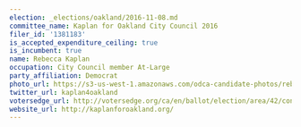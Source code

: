```yaml
---
election: _elections/oakland/2016-11-08.md
committee_name: Kaplan for Oakland City Council 2016
filer_id: '1381183'
is_accepted_expenditure_ceiling: true
is_incumbent: true
name: Rebecca Kaplan
occupation: City Council member At-Large
party_affiliation: Democrat
photo_url: https://s3-us-west-1.amazonaws.com/odca-candidate-photos/rebecca-kaplan.png
twitter_url: kaplan4oakland
votersedge_url: http://votersedge.org/ca/en/ballot/election/area/42/contests/contest/13234/candidate/130751?&county=Alameda%20County&election_authority_id=1
website_url: http://kaplanforoakland.org/
---
```

